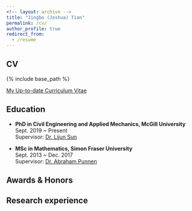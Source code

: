 ```yaml
---
<!-- layout: archive -->
title: "Jingbo (Joshua) Tian"
permalink: /cv/
author_profile: true
redirect_from:
  - /resume
---
```


## CV
{% include base_path %}

[My Up-to-date Curriculum Vitae](http://zhuangdingyi.github.io/files/zhuang_dingyi_cv.pdf)

## Education

* **PhD in Civil Engineering and Applied Mechanics, McGill University**  
  Sept. 2019 ~ Present  
  Supervisor: [Dr. Lijun Sun](https://lijunsun.github.io/) 

  
* **MSc in Mathematics, Simon Fraser University**  
  Sept. 2013 ~ Dec. 2017  
  Supervisor: [Dr. Abraham Punnen](http://www.sfu.ca/~apunnen/index.html)
  

## Awards & Honors


## Research experience


